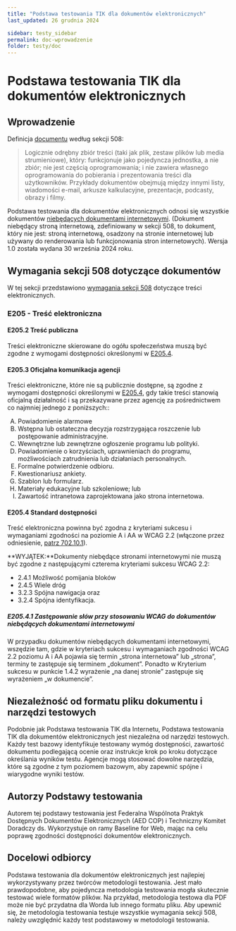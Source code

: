 ```yaml
---
title: "Podstawa testowania TIK dla dokumentów elektronicznych"
last_updated: 26 grudnia 2024

sidebar: testy_sidebar
permalink: doc-wprowadzenie
folder: testy/doc
---
```


# Podstawa testowania TIK dla dokumentów elektronicznych

## Wprowadzenie

Definicja [documentu](https://www.access-board.gov/ict/#defDocument) według sekcji 508:

> Logicznie odrębny zbiór treści (taki jak plik, zestaw plików lub media strumieniowe), który: funkcjonuje jako pojedyncza jednostka, a nie zbiór; nie jest częścią oprogramowania; i nie zawiera własnego oprogramowania do pobierania i prezentowania treści dla użytkowników. Przykłady dokumentów obejmują między innymi listy, wiadomości e-mail, arkusze kalkulacyjne, prezentacje, podcasty, obrazy i filmy.

Podstawa testowania dla dokumentów elektronicznych odnosi się wszystkie dokumentów [niebędących dokumentami internetowymi](https://www.access-board.gov/ict/#defNonWebDocument). (Dokument niebędący stroną internetową, zdefiniowany w sekcji 508, to dokument, który nie jest: stroną internetową, osadzony na stronie internetowej lub używany do renderowania lub funkcjonowania stron internetowych). Wersja 1.0 została wydana 30 września 2024 roku.

## Wymagania sekcji 508 dotyczące dokumentów

W tej sekcji przedstawiono [wymagania sekcji 508](https://www.access-board.gov/ict/#E205-content) dotyczące treści elektronicznych.

### E205 - Treść elektroniczna

#### E205.2 Treść publiczna

Treści elektroniczne skierowane do ogółu społeczeństwa muszą być zgodne z wymogami dostępności określonymi w [E205.4](#e205.4-accessibility-standard).

#### E205.3 Oficjalna komunikacja agencji

Treści elektroniczne, które nie są publicznie dostępne, są zgodne z wymogami dostępności określonymi w [E205.4](#e205.4-accessibility-standard), gdy takie treści stanowią oficjalną działalność i są przekazywane przez agencję za pośrednictwem co najmniej jednego z poniższych::

<ol type="A">
    <li>Powiadomienie alarmowe</li>
    <li>Wstępna lub ostateczna decyzja rozstrzygająca roszczenie lub postępowanie administracyjne.</li>
    <li>Wewnętrzne lub zewnętrzne ogłoszenie programu lub polityki.</li>
    <li>Powiadomienie o korzyściach, uprawnieniach do programu, możliwościach zatrudnienia lub działaniach personalnych.</li>
    <li>Formalne potwierdzenie odbioru.</li>
    <li>Kwestionariusz ankiety.</li>
    <li>Szablon lub formularz.</li>
    <li>Materiały edukacyjne lub szkoleniowe; lub</li>
    <li>Zawartość intranetowa zaprojektowana jako strona internetowa.</li>
</ol>

#### E205.4 Standard dostępności

Treść elektroniczna powinna być zgodna z kryteriami sukcesu i wymaganiami zgodności na poziomie A i AA w WCAG 2.2 (włączone przez odniesienie, [patrz 702.10.1](https://www.access-board.gov/ict/#702.10.1)).

**WYJĄTEK:**Dokumenty niebędące stronami internetowymi nie muszą być zgodne z następującymi czterema kryteriami sukcesu WCAG 2.2:

-   2.4.1 Możliwość pomijania bloków
-   2.4.5 Wiele dróg
-   3.2.3 Spójna nawigacja oraz
-   3.2.4 Spójna identyfikacja.

##### E205.4.1 Zastępowanie słów przy stosowaniu WCAG do dokumentów niebędących dokumentami internetowymi


W przypadku dokumentów niebędących dokumentami internetowymi, wszędzie tam, gdzie w kryteriach sukcesu i wymaganiach zgodności WCAG 2.2 poziomu A i AA pojawia się termin „strona internetowa” lub „strona”, terminy te zastępuje się terminem „dokument”. Ponadto w Kryterium sukcesu w punkcie 1.4.2 wyrażenie „na danej stronie” zastępuje się wyrażeniem „w dokumencie”.

## Niezależność od formatu pliku dokumentu i narzędzi testowych

Podobnie jak Podstawa testowania TIK dla Internetu, Podstawa testowania TIK dla dokumentów elektronicznych jest niezależna od narzędzi testowych. Każdy test bazowy identyfikuje testowany wymóg dostępności, zawartość dokumentu podlegającą ocenie oraz instrukcje krok po kroku dotyczące określania wyników testu. Agencje mogą stosować dowolne narzędzia, które są zgodne z tym poziomem bazowym, aby zapewnić spójne i wiarygodne wyniki testów.

## Autorzy Podstawy testowania

Autorem tej podstawy testowania jest Federalna Wspólnota Praktyk Dostępnych Dokumentów Elektronicznych (AED COP) i Techniczny Komitet Doradczy ds. Wykorzystuje on ramy Baseline for Web, mając na celu poprawę zgodności dostępności dokumentów elektronicznych.

## Docelowi odbiorcy
Podstawa testowania dla dokumentów elektronicznych jest najlepiej wykorzystywany przez twórców metodologii testowania. Jest mało prawdopodobne, aby pojedyncza metodologia testowania mogła skutecznie testować wiele formatów plików. Na przykład, metodologia testowa dla PDF może nie być przydatna dla Worda lub innego formatu pliku. Aby upewnić się, że metodologia testowania testuje wszystkie wymagania sekcji 508, należy uwzględnić każdy test podstawowy w metodologii testowania. 
